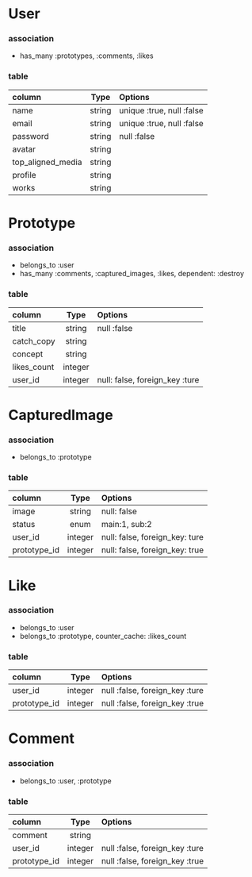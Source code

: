 # User
### association
- has_many :prototypes, :comments, :likes

### table
| column | Type | Options |
|:--|:--:|:--|
| name | string | unique :true, null :false |
| email | string | unique :true, null :false |
| password | string | null :false |
| avatar | string |  |
| top_aligned_media | string|  |
| profile | string |  |
| works | string |  |

# Prototype
### association
- belongs_to :user
- has_many :comments, :captured_images, :likes, dependent: :destroy

### table
| column | Type | Options |
|:--|:--:|:--|
| title | string | null :false |
| catch_copy | string |  |
| concept | string |  |
| likes_count | integer |  |
| user_id | integer | null: false, foreign_key :ture |

# CapturedImage
### association
- belongs_to :prototype

### table
| column | Type | Options |
|:--|:--:|:--|
| image | string | null: false |
| status | enum | main:1, sub:2 |
| user_id | integer | null: false, foreign_key: ture |
| prototype_id | integer | null: false, foreign_key: true |

# Like
### association
- belongs_to :user
- belongs_to :prototype, counter_cache: :likes_count

### table
| column | Type | Options |
|:--|:--:|:--|
| user_id | integer | null :false, foreign_key :ture |
| prototype_id | integer | null :false, foreign_key :true |

# Comment
### association
- belongs_to :user, :prototype

### table
| column | Type | Options |
|:--|:--:|:--|
| comment | string |  |
| user_id | integer | null :false, foreign_key :ture |
| prototype_id | integer | null :false, foreign_key :true |

